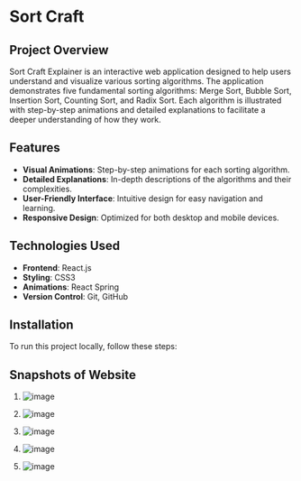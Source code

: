 # Sort Craft

## Project Overview
Sort Craft Explainer is an interactive web application designed to help users understand and visualize various sorting algorithms. The application demonstrates five fundamental sorting algorithms: Merge Sort, Bubble Sort, Insertion Sort, Counting Sort, and Radix Sort. Each algorithm is illustrated with step-by-step animations and detailed explanations to facilitate a deeper understanding of how they work.

## Features
- **Visual Animations**: Step-by-step animations for each sorting algorithm.
- **Detailed Explanations**: In-depth descriptions of the algorithms and their complexities.
- **User-Friendly Interface**: Intuitive design for easy navigation and learning.
- **Responsive Design**: Optimized for both desktop and mobile devices.

## Technologies Used
- **Frontend**: React.js
- **Styling**: CSS3
- **Animations**: React Spring
- **Version Control**: Git, GitHub

## Installation
To run this project locally, follow these steps:

## Snapshots of Website
1.   ![image](https://github.com/user-attachments/assets/061da229-5883-4ad6-b57b-9ebc2efed1a2)

2.  ![image](https://github.com/user-attachments/assets/480c6cf1-beef-445f-97b7-4ef480fbda92)

3.  ![image](https://github.com/user-attachments/assets/9e57773b-a38a-4672-a9a1-688a03032e0e)

4. ![image](https://github.com/user-attachments/assets/38e72a79-66a7-460a-bfd7-119908b2a83b)

5. ![image](https://github.com/user-attachments/assets/bc390bb4-e529-41b2-8a03-7a71ed984a27)






